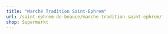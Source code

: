 ```yaml
---
title: "Marché Tradition Saint-Ephrem"
url: /saint-ephrem-de-beauce/marche-tradition-saint-ephrem/
shop: Supermarkt
---
```


